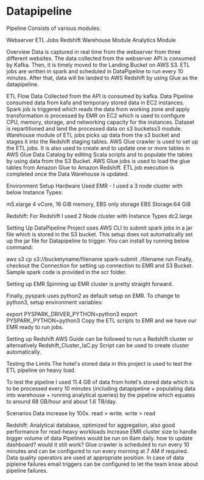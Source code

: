 # Datapipeline
Pipeline Consists of various modules:

Webserver
ETL Jobs
Redshift Warehouse Module
Analytics Module

Overview
Data is captured in real time from the webserver from three different websites. The data collected from the webserver API is consumed by Kafka. Then, it is timely moved to the Landing Bucket on AWS S3. ETL jobs are written in spark and scheduled in DataPipeline to run every 10 minutes. After that, data will be landed to AWS Redshift by using Glue as the datapipeline.

ETL Flow
Data Collected from the API is consumed by kafka.
Data Pipeline consumed data from kafa and temporary stored data in EC2 instances.
Spark job is triggered which reads the data from working zone and apply transformation is processed by EMR on EC2 which is used to configure CPU, memory, storage, and networking capacity for the instances.
Dataset is repartitioned and land the processed data on s3 bucketss3 module.
Warehouse module of ETL jobs picks up data from the s3 bucket and stages it into the Redshift staging tables.
AWS Glue crawler is used to set up the ETL jobs. It is also used to create and to update one or more tables in AWS Glue Data Catalog by editing Scala scripts and to populate the tables by using data from the S3 Bucket.
AWS Glue jobs is used to load the glue tables from Amazon Glue to Amazon Redshift.
ETL job execution is completed once the Data Warehouse is updated.

Environment Setup
Hardware Used
EMR - I used a 3 node cluster with below Instance Types:

m5.xlarge
4 vCore, 16 GiB memory, EBS only storage
EBS Storage:64 GiB

Redshift: 
For Redshift I used 2 Node cluster with Instance Types dc2.large

Setting Up DataPipeline
Project uses AWS CLI to submit spark jobs in a jar file which is stored in the S3 bucket. This setup does not automatically set up the jar file for Datapipeline to trigger. You can install by running below command:

aws s3 cp s3://bucketyname/filename 
spark-submit ./filename run
Finally, checkout the Connection for setting up connection to EMR and S3 Bucket. Sample spark code is provided in the scr folder. 

Setting up EMR
Spinning up EMR cluster is pretty straight forward. 

Finally, pyspark uses python2 as default setup on EMR. To change to python3, setup environment variables:

export PYSPARK_DRIVER_PYTHON=python3
export PYSPARK_PYTHON=python3
Copy the ETL scripts to EMR and we have our EMR ready to run jobs.

Setting up Redshift
AWS Guide can be followed to run a Redshift cluster or alternatively Redshift_Cluster_IaC.py Script can be used to create cluster automatically.


Testing the Limits
The hotel's stored data in this project is used to test the ETL pipeline on heavy load.

To test the pipeline I used 11.4 GB of data from hotel's stored data which is to be processed every 10 minutes (including datapipeline + populating data into warehouse + running analytical queries) by the pipeline which equates to around 68 GB/hour and about 1.6 TB/day.

Scenarios
Data increase by 100x. read > write. write > read

Redshift: Analytical database, optimized for aggregation, also good performance for read-heavy workloads
Increase EMR cluster size to handle bigger volume of data
Pipelines would be run on 6am daily. how to update dashboard? would it still work?
Glue crawler is scheduled to run every 10 minutes and can be configured to run every morning at 7 AM if required.
Data quality operators are used at appropriate position. In case of data pipleine failures email triggers can be configured to let the team know about pipeline failures.


